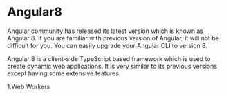 # Angular8

Angular community has released its latest version which is known as Angular 8. If you are familiar with previous version of Angular, it will not be difficult for you. You can easily upgrade your Angular CLI to version 8.

Angular 8 is a client-side TypeScript based framework which is used to create dynamic web applications. It is very similar to its previous versions except having some extensive features.


1.Web Workers
